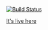 [![Build Status](https://travis-ci.org/davejm/react-leaflet-store-locator.svg?branch=master)](https://travis-ci.org/davejm/react-leaflet-store-locator)

[It's live here](https://davidmoodie.com/react-leaflet-store-locator/)
